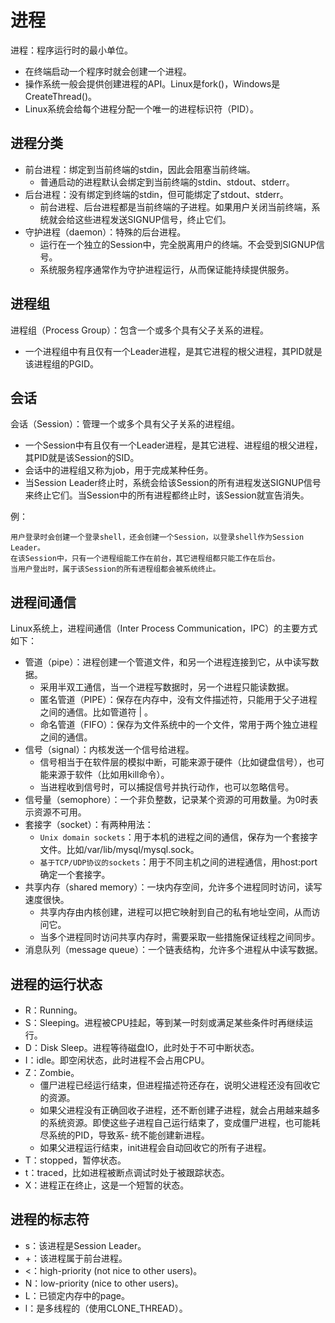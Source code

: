 # 进程

进程：程序运行时的最小单位。

- 在终端启动一个程序时就会创建一个进程。
- 操作系统一般会提供创建进程的API。Linux是fork()，Windows是CreateThread()。
- Linux系统会给每个进程分配一个唯一的进程标识符（PID）。

## 进程分类

- 前台进程：绑定到当前终端的stdin，因此会阻塞当前终端。
  - 普通启动的进程默认会绑定到当前终端的stdin、stdout、stderr。
- 后台进程：没有绑定到终端的stdin，但可能绑定了stdout、stderr。
  - 前台进程、后台进程都是当前终端的子进程。如果用户关闭当前终端，系统就会给这些进程发送SIGNUP信号，终止它们。
- 守护进程（daemon）：特殊的后台进程。
  - 运行在一个独立的Session中，完全脱离用户的终端。不会受到SIGNUP信号。
  - 系统服务程序通常作为守护进程运行，从而保证能持续提供服务。

## 进程组

进程组（Process Group）：包含一个或多个具有父子关系的进程。
- 一个进程组中有且仅有一个Leader进程，是其它进程的根父进程，其PID就是该进程组的PGID。

## 会话

会话（Session）：管理一个或多个具有父子关系的进程组。
- 一个Session中有且仅有一个Leader进程，是其它进程、进程组的根父进程，其PID就是该Session的SID。
- 会话中的进程组又称为job，用于完成某种任务。
- 当Session Leader终止时，系统会给该Session的所有进程发送SIGNUP信号来终止它们。当Session中的所有进程都终止时，该Session就宣告消失。

例：

    用户登录时会创建一个登录shell，还会创建一个Session，以登录shell作为Session Leader。
    在该Session中，只有一个进程组能工作在前台，其它进程组都只能工作在后台。
    当用户登出时，属于该Session的所有进程组都会被系统终止。

## 进程间通信

Linux系统上，进程间通信（Inter Process Communication，IPC）的主要方式如下：

- 管道（pipe）：进程创建一个管道文件，和另一个进程连接到它，从中读写数据。
  - 采用半双工通信，当一个进程写数据时，另一个进程只能读数据。
  - 匿名管道（PIPE）：保存在内存中，没有文件描述符，只能用于父子进程之间的通信。比如管道符 | 。
  - 命名管道（FIFO）：保存为文件系统中的一个文件，常用于两个独立进程之间的通信。
- 信号（signal）：内核发送一个信号给进程。
  - 信号相当于在软件层的模拟中断，可能来源于硬件（比如键盘信号），也可能来源于软件（比如用kill命令）。
  - 当进程收到信号时，可以捕捉信号并执行动作，也可以忽略信号。
- 信号量（semophore）：一个非负整数，记录某个资源的可用数量。为0时表示资源不可用。
- 套接字（socket）：有两种用法：
  - `Unix domain sockets`：用于本机的进程之间的通信，保存为一个套接字文件。比如/var/lib/mysql/mysql.sock。
  - `基于TCP/UDP协议的sockets`：用于不同主机之间的进程通信，用host:port确定一个套接字。
- 共享内存（shared memory）：一块内存空间，允许多个进程同时访问，读写速度很快。
  - 共享内存由内核创建，进程可以把它映射到自己的私有地址空间，从而访问它。
  - 当多个进程同时访问共享内存时，需要采取一些措施保证线程之间同步。
- 消息队列（message queue）：一个链表结构，允许多个进程从中读写数据。

## 进程的运行状态

- R：Running。
- S：Sleeping。进程被CPU挂起，等到某一时刻或满足某些条件时再继续运行。
- D：Disk Sleep。进程等待磁盘IO，此时处于不可中断状态。
- I：idle。即空闲状态，此时进程不会占用CPU。
- Z：Zombie。
  - 僵尸进程已经运行结束，但进程描述符还存在，说明父进程还没有回收它的资源。
  - 如果父进程没有正确回收子进程，还不断创建子进程，就会占用越来越多的系统资源。即使这些子进程自己运行结束了，变成僵尸进程，也可能耗尽系统的PID，导致系- 统不能创建新进程。
  - 如果父进程运行结束，init进程会自动回收它的所有子进程。
- T：stopped，暂停状态。
- t：traced，比如进程被断点调试时处于被跟踪状态。
- X：进程正在终止，这是一个短暂的状态。

## 进程的标志符

- s：该进程是Session Leader。
- +：该进程属于前台进程。
- <：high-priority (not nice to other users)。
- N：low-priority (nice to other users)。
- L：已锁定内存中的page。
- l：是多线程的（使用CLONE_THREAD）。
